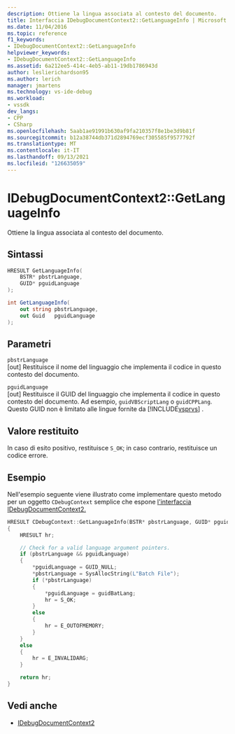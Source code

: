 ```yaml
---
description: Ottiene la lingua associata al contesto del documento.
title: Interfaccia IDebugDocumentContext2::GetLanguageInfo | Microsoft Docs
ms.date: 11/04/2016
ms.topic: reference
f1_keywords:
- IDebugDocumentContext2::GetLanguageInfo
helpviewer_keywords:
- IDebugDocumentContext2::GetLanguageInfo
ms.assetid: 6a212ee5-414c-4eb5-ab11-19db1786943d
author: leslierichardson95
ms.author: lerich
manager: jmartens
ms.technology: vs-ide-debug
ms.workload:
- vssdk
dev_langs:
- CPP
- CSharp
ms.openlocfilehash: 5aab1ae91991b630af9fa210357f8e1be3d9b81f
ms.sourcegitcommit: b12a38744db371d2894769ecf305585f9577792f
ms.translationtype: MT
ms.contentlocale: it-IT
ms.lasthandoff: 09/13/2021
ms.locfileid: "126635059"
---
```

# <a name="idebugdocumentcontext2getlanguageinfo"></a>IDebugDocumentContext2::GetLanguageInfo
Ottiene la lingua associata al contesto del documento.

## <a name="syntax"></a>Sintassi

```cpp
HRESULT GetLanguageInfo(
    BSTR* pbstrLanguage,
    GUID* pguidLanguage
);
```

```csharp
int GetLanguageInfo(
    out string pbstrLanguage,
    out Guid   pguidLanguage
);
```

## <a name="parameters"></a>Parametri
`pbstrLanguage`\
[out] Restituisce il nome del linguaggio che implementa il codice in questo contesto del documento.

`pguidLanguage`\
[out] Restituisce il GUID del linguaggio che implementa il codice in questo contesto del documento. Ad esempio, `guidVBScriptLang` o `guidCPPLang`. Questo GUID non è limitato alle lingue fornite da [!INCLUDE[vsprvs](../../../code-quality/includes/vsprvs_md.md)] .

## <a name="return-value"></a>Valore restituito
In caso di esito positivo, restituisce `S_OK`; in caso contrario, restituisce un codice errore.

## <a name="example"></a>Esempio
Nell'esempio seguente viene illustrato come implementare questo metodo per un oggetto `CDebugContext` semplice che espone [l'interfaccia IDebugDocumentContext2.](../../../extensibility/debugger/reference/idebugdocumentcontext2.md)

```cpp
HRESULT CDebugContext::GetLanguageInfo(BSTR* pbstrLanguage, GUID* pguidLanguage)
{
    HRESULT hr;

    // Check for a valid language argument pointers.
    if (pbstrLanguage && pguidLanguage)
    {
        *pguidLanguage = GUID_NULL;
        *pbstrLanguage = SysAllocString(L"Batch File");
        if (*pbstrLanguage)
        {
            *pguidLanguage = guidBatLang;
            hr = S_OK;
        }
        else
        {
            hr = E_OUTOFMEMORY;
        }
    }
    else
    {
        hr = E_INVALIDARG;
    }

    return hr;
}
```

## <a name="see-also"></a>Vedi anche
- [IDebugDocumentContext2](../../../extensibility/debugger/reference/idebugdocumentcontext2.md)
